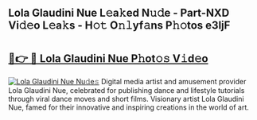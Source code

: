 ## Lola Glaudini Nue L𝚎a𝚔ed N𝚞𝚍e - Part-NXD Vi𝚍𝚎o L𝚎a𝚔s - H𝚘𝚝 O𝚗𝚕yf𝚊ns P𝚑𝚘tos e3ljF

# <h2><a href="http://kfaya0b.oniu.top/?m=Lola+Glaudini+Nue">🔗👉 🔴 Lola Glaudini Nue P𝚑ot𝚘𝚜 V𝚒d𝚎o</a></h2>

[![Lola Glaudini Nue Nu𝚍e𝚜](https://i.imgur.com/0qMVB7G.gif)](http://kfaya0b.oniu.top/?m=Lola+Glaudini+Nue)
Digital media artist and amusement provider Lola Glaudini Nue, celebrated for publishing dance and lifestyle tutorials through viral dance moves and short films. Visionary artist Lola Glaudini Nue, famed for their innovative and inspiring creations in the world of art.  
